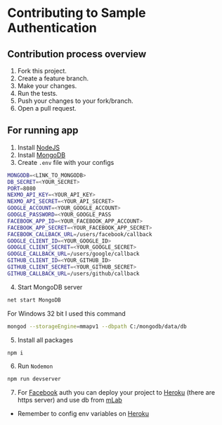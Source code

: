 # Contributing to Sample Authentication

## Contribution process overview

1. Fork this project.
2. Create a feature branch.
3. Make your changes.
4. Run the tests.
5. Push your changes to your fork/branch.
6. Open a pull request.

## For running app
1) Install [NodeJS](https://nodejs.org/uk/)
2) Install [MongoDB](https://www.mongodb.com/)
3) Create `.env` file with your configs
```sh
MONGODB=<LINK_TO_MONGODB>
DB_SECRET=<YOUR_SECRET>
PORT=8080
NEXMO_API_KEY=<YOUR_API_KEY>
NEXMO_API_SECRET=<YOUR_API_SECRET>
GOOGLE_ACCOUNT=<YOUR_GOOGLE_ACCOUNT>
GOOGLE_PASSWORD=<YOUR_GOOGLE_PASS
FACEBOOK_APP_ID=<YOUR_FACEBOOK_APP_ACCOUNT>
FACEBOOK_APP_SECRET=<YOUR_FACEBOOK_APP_SECRET>
FACEBOOK_CALLBACK_URL=/users/facebook/callback
GOOGLE_CLIENT_ID=<YOUR_GOOGLE_ID>
GOOGLE_CLIENT_SECRET=<YOUR_GOOGLE_SECRET>
GOOGLE_CALLBACK_URL=/users/google/callback
GITHUB_CLIENT_ID=<YOUR_GITHUB_ID>
GITHUB_CLIENT_SECRET=<YOUR_GITHUB_SECRET>
GITHUB_CALLBACK_URL=/users/github/callback
```
4) Start MongoDB server
```sh
net start MongoDB
```
For Windows 32 bit I used this command
```sh
mongod --storageEngine=mmapv1 --dbpath C:/mongodb/data/db
```
5) Install all packages
```sh
npm i
```
6) Run `Nodemon`
```sh
npm run devserver
```
7) For [Facebook](https://facebook.com/) auth you can deploy your project to [Heroku](https://heroku.com/) (there are https server) and use db from [mLab](https://mlab.com/)
* Remember to config env variables on [Heroku](https://heroku.com/)
